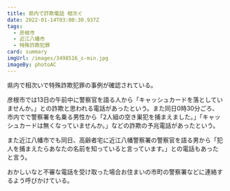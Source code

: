 ```yaml
---
title: 県内で詐欺電話 相次ぐ
date: 2022-01-14T03:00:30.937Z
tags:
  - 彦根市
  - 近江八幡市
  - 特殊詐欺犯罪
card: summary
imgUrl: /images/3498516_s-min.jpg
imageBy: photoAC
---
```

県内で相次いで特殊詐欺犯罪の事例が確認されている。

彦根市では13日の午前中に警察官を語る人から「キャッシュカードを落としていませんか。」との詐欺と思われる電話があったという。また同日0時30分ごろ、市内でで警察署を名乗る男性から「2人組の空き巣犯を捕まえました。」「キャッシュカードは無くなっていませんか。」などの詐欺の予兆電話があったという。

また近江八幡市でも同日、高齢者宅に近江八幡警察署の警察官を語る男から「犯人を捕まえたらあなたの名前を知っていると言っています。」との電話もあったと言う。

おかしいなと不審な電話を受け取った場合お住まいの市町の警察署などに連絡するよう呼びかけている。